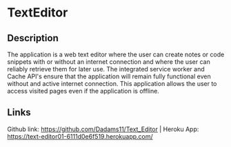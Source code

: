 # TextEditor
## Description
The application is a web text editor where the user can create notes or code snippets with or without an internet connection and where the user can reliably retrieve them for later use. The integrated service worker and Cache API's ensure that the application will remain fully functional even without and active internet connection. This application allows the user to access visited pages even if the application is offline.

## Links 
Github link: https://github.com/Dadams11/Text_Editor |
Heroku App: https://text-editor01-6111d0e6f519.herokuapp.com/